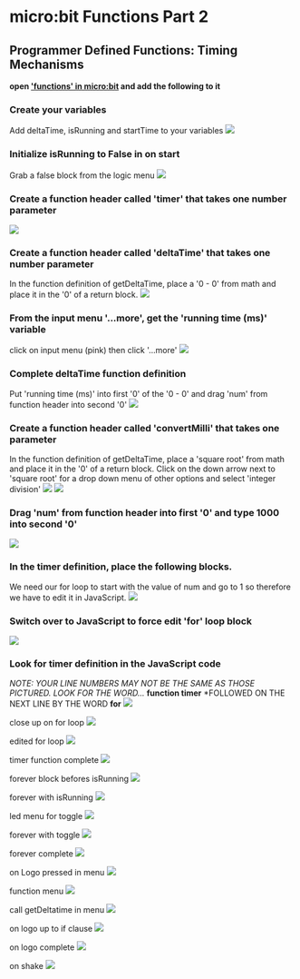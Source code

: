 # micro:bit Functions Part 2
## Programmer Defined Functions: Timing Mechanisms

**open ['functions' in micro:bit](https://makecode.microbit.org/) and add the following to it**

### Create your variables

Add deltaTime, isRunning and startTime to your variables
![](https://github.com/SAYbaw/Gotham/blob/main/images/microbit/functions2/Screen%20Shot%202023-04-28%20at%202.31.32%20PM.png)

### Initialize isRunning to False in on start
Grab a false block from the logic menu
![](https://github.com/SAYbaw/Gotham/blob/main/images/microbit/functions2/Screen%20Shot%202023-04-30%20at%209.11.46%20PM.png)

### Create a function header called 'timer' that takes one number parameter
![](https://github.com/SAYbaw/Gotham/blob/main/images/microbit/functions2/Screen%20Shot%202023-04-30%20at%209.06.20%20PM.png)

### Create a function header called 'deltaTime' that takes one number parameter
In the function definition of getDeltaTime, place a '0 - 0' from math and place it in the '0' of a return block.
![](https://github.com/SAYbaw/Gotham/blob/main/images/microbit/functions2/Screen%20Shot%202023-04-30%20at%209.17.20%20PM.png)

### From the input menu '...more', get the 'running time (ms)' variable
click on input menu (pink) then click '...more'
![](https://github.com/SAYbaw/Gotham/blob/main/images/microbit/functions2/Screen%20Shot%202023-04-30%20at%209.18.20%20PM.png)

### Complete deltaTime function definition
Put 'running time (ms)' into first '0' of the '0 - 0' and drag 'num' from function header into second '0'
![](https://github.com/SAYbaw/Gotham/blob/main/images/microbit/functions2/Screen%20Shot%202023-04-30%20at%209.19.09%20PM.png)

### Create a function header called 'convertMilli' that takes one parameter
In the function definition of getDeltaTime, place a 'square root' from math and place it in the '0' of a return block. Click on the down arrow next to 'square root' for a drop down menu of other options and select 'integer division'
![](https://github.com/SAYbaw/Gotham/blob/main/images/microbit/functions2/Screen%20Shot%202023-04-30%20at%209.22.19%20PM.png)
![](https://github.com/SAYbaw/Gotham/blob/main/images/microbit/functions2/Screen%20Shot%202023-04-30%20at%209.22.57%20PM.png)

### Drag 'num' from function header into first '0' and type 1000 into second '0'
![](https://github.com/SAYbaw/Gotham/blob/main/images/microbit/functions2/Screen%20Shot%202023-05-01%20at%2011.57.38%20AM.png)

### In the timer definition, place the following blocks.
We need our for loop to start with the value of num and go to 1 so therefore we have to edit it in JavaScript.
![](https://github.com/SAYbaw/Gotham/blob/main/images/microbit/functions2/Screen%20Shot%202023-04-30%20at%209.30.40%20PM.png)

### Switch over to JavaScript to force edit 'for' loop block
![](https://github.com/SAYbaw/Gotham/blob/main/images/microbit/functions2/Screen%20Shot%202023-04-30%20at%209.39.32%20PM.png)

### Look for timer definition in the JavaScript code
*NOTE: YOUR LINE NUMBERS MAY NOT BE THE SAME AS THOSE PICTURED. LOOK FOR THE WORD...* **function timer** *FOLLOWED ON THE NEXT LINE BY THE WORD **for**
![](https://github.com/SAYbaw/Gotham/blob/main/images/microbit/functions2/Screen%20Shot%202023-04-30%20at%209.41.12%20PM.png)

close up on for loop
![](https://github.com/SAYbaw/Gotham/blob/main/images/microbit/functions2/Screen%20Shot%202023-04-30%20at%209.44.46%20PM.png)

edited for loop
![](https://github.com/SAYbaw/Gotham/blob/main/images/microbit/functions2/Screen%20Shot%202023-04-30%20at%209.46.10%20PM.png)

timer function complete
![](https://github.com/SAYbaw/Gotham/blob/main/images/microbit/functions2/Screen%20Shot%202023-04-30%20at%209.47.48%20PM.png)

forever block befores isRunning
![](https://github.com/SAYbaw/Gotham/blob/main/images/microbit/functions2/Screen%20Shot%202023-04-30%20at%2011.22.32%20PM.png)

forever with isRunning
![](https://github.com/SAYbaw/Gotham/blob/main/images/microbit/functions2/Screen%20Shot%202023-04-30%20at%2011.22.54%20PM.png)

led menu for toggle
![](https://github.com/SAYbaw/Gotham/blob/main/images/microbit/functions2/Screen%20Shot%202023-04-30%20at%2011.24.29%20PM.png)

forever with toggle
![](https://github.com/SAYbaw/Gotham/blob/main/images/microbit/functions2/Screen%20Shot%202023-04-30%20at%2011.25.09%20PM.png)

forever complete
![](https://github.com/SAYbaw/Gotham/blob/main/images/microbit/functions2/Screen%20Shot%202023-04-30%20at%2011.27.34%20PM.png)

on Logo pressed in menu
![](https://github.com/SAYbaw/Gotham/blob/main/images/microbit/functions2/Screen%20Shot%202023-04-30%20at%2011.32.31%20PM.png)


function menu
![](https://github.com/SAYbaw/Gotham/blob/main/images/microbit/functions2/Screen%20Shot%202023-04-30%20at%209.04.57%20PM.png)

call getDeltatime in menu
![](https://github.com/SAYbaw/Gotham/blob/main/images/microbit/functions2/Screen%20Shot%202023-04-30%20at%2011.40.45%20PM.png)

on logo up to if clause
![](https://github.com/SAYbaw/Gotham/blob/main/images/microbit/functions2/Screen%20Shot%202023-04-30%20at%2011.41.55%20PM.png)

on logo complete
![](https://github.com/SAYbaw/Gotham/blob/main/images/microbit/functions2/Screen%20Shot%202023-04-30%20at%2011.46.16%20PM.png)

on shake
![](https://github.com/SAYbaw/Gotham/blob/main/images/microbit/functions2/Screen%20Shot%202023-04-30%20at%2011.48.37%20PM.png)


